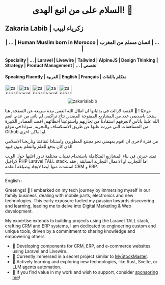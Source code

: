 <h1 align="center"> السلام على من اتبع الهدى! 👋</h1>
<h2>Zakaria Labib | زكرياء لبيب</h2>
<h3 align="center">| ... | Human Muslim born in Morocco | انسان مسلم من المغرب | ... | </h3>
<h4>Speciality | ... | Laravel | Livewire | Tailwind | AlpineJS | Design Thinking | Strategy | Product Management | ...
  | تخصص</h4>
<h4>Speaking Fluently | العربية | English | Français | متكلم باللغات</h4>
<p align="left">
  <a href="https://twitter.com/zakarialabib" target="blank"><img align="center"
      src="https://raw.githubusercontent.com/rahuldkjain/github-profile-readme-generator/master/src/images/icons/Social/twitter.svg"
      alt="zakarialabib" height="30" width="40" /></a>
  <a href="https://fb.com/zakarialabib" target="blank"><img align="center"
      src="https://raw.githubusercontent.com/rahuldkjain/github-profile-readme-generator/master/src/images/icons/Social/facebook.svg"
      alt="zakarialabib" height="30" width="40" /></a>
  <a href="https://instagram.com/zakarialabib" target="blank"><img align="center"
      src="https://raw.githubusercontent.com/rahuldkjain/github-profile-readme-generator/master/src/images/icons/Social/instagram.svg"
      alt="zakarialabib" height="30" width="40" /></a>
  <a href="https://www.behance.net/zakarialabib" target="blank"><img align="center"
      src="https://raw.githubusercontent.com/rahuldkjain/github-profile-readme-generator/master/src/images/icons/Social/behance.svg"
      alt="zakarialabib" height="30" width="40" /></a>
  <a href="https://www.youtube.com/channel/UCAk0KyStgSvyUj-WeQSJDgQ" target="blank"><img align="center"
      src="https://raw.githubusercontent.com/rahuldkjain/github-profile-readme-generator/master/src/images/icons/Social/youtube.svg"
      alt="zakarialabib" height="30" width="40" /></a>
</p>
<p align="center"> <img src="https://komarev.com/ghpvc/?username=zakarialabib&label=views&color=0e75b6&style=flat"
    alt="zakarialabib" /> </p>

<p>
  مرحبًا ! 👋 القصة لازالت في بداياتها ان اطال الله العمر, نبدة سريعة عن الصفحة, هنا ستجد ياصديقي عدد من المشاريع
  المفتوحة المصدر, نتاج تراكمي لم ياتي من عدم, انعم الله علينا باناس لانعرفهم استفادنا من تجاربهم واستوعبنا اخطائهم,
  اقصد المصادر الكبيرة من المساهمات التي مررت عليها عن طريق الاستكشاف والتجربة, سواءا في موقع Github او اماكن اخرى.
</p>
<p>
  من فترة لاخرى ان اقوم بمهمتي نحو مجتنع المطويرن واستناذا لتقافتنا وتاريخنا الاسلامي الذي كان يدفع للعلم والتعلم بدون قيود. 
</p>
<p>
  تمتد خبرتي في بناء المشاريع المتكاملة باستخدام تقنيات مختلفة تدور اغلبها حول الويب لارافيل PHP Laravel TALL stack، اما
  التجارب او الاعمال التجارية السابقة , فقد استفدت منها ايضا لايجاد وصياغة أنظمة CRM و ERP.
</p>

--------
English :

<p>
  Greetings! 👋 I embarked on my tech journey by immersing myself in our family business, dealing with mobile parts,
  electronics and new technologies. This early exposure fueled my passion towards discovering and learning, leading me
  to delve into Digital Marketing & Web development.
</p>

<p>
  My expertise extends to building projects using the Laravel TALL stack, crafting CRM and ERP systems, I am dedicated
  to engineering custom and unique tools, driven by a commitment to sharing knowledge and empowering others
</p>

<ul>
  <li>💼 Developing components for CRM, ERP, and e-commerce websites using Laravel and Livewire.</li>
  <li>🔭 Currently immersed in a secret project similar to <a href="https://github.com/Zakarialabib/myStockMaster"
      target="_blank">MyStockMaster</a>.</li>
  <li>🌱 Actively learning and exploring new technologies, like Rust, Svelte, or LLM agents automation.</li>
  <li>🌟 If you find value in my work and wish to support, consider <a href="https://github.com/sponsors/Zakarialabib"
      target="_blank">sponsoring me</a>!</li>
</ul>
